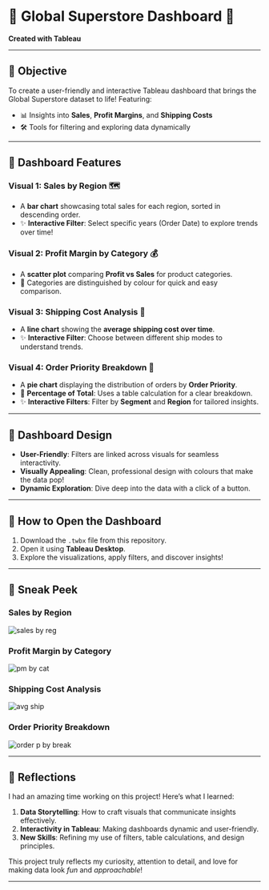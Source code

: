 # 🌟 Global Superstore Dashboard 🌟  
**Created with Tableau**  

---

## 🎯 **Objective**  
To create a user-friendly and interactive Tableau dashboard that brings the Global Superstore dataset to life! Featuring:  
- 📊 Insights into **Sales**, **Profit Margins**, and **Shipping Costs**  
- 🛠 Tools for filtering and exploring data dynamically  

---

## 📸 **Dashboard Features**  
### Visual 1: **Sales by Region** 🗺️  
- A **bar chart** showcasing total sales for each region, sorted in descending order.  
- ✨ **Interactive Filter**: Select specific years (Order Date) to explore trends over time!  

### Visual 2: **Profit Margin by Category** 💰  
- A **scatter plot** comparing **Profit vs Sales** for product categories.  
- 🌈 Categories are distinguished by colour for quick and easy comparison.  

### Visual 3: **Shipping Cost Analysis** 🚚  
- A **line chart** showing the **average shipping cost over time**.  
- ✨ **Interactive Filter**: Choose between different ship modes to understand trends.  

### Visual 4: **Order Priority Breakdown** 🎯  
- A **pie chart** displaying the distribution of orders by **Order Priority**.  
- 🧮 **Percentage of Total**: Uses a table calculation for a clear breakdown.  
- ✨ **Interactive Filters**: Filter by **Segment** and **Region** for tailored insights.  

---

## 🎨 **Dashboard Design**  
- **User-Friendly**: Filters are linked across visuals for seamless interactivity.  
- **Visually Appealing**: Clean, professional design with colours that make the data pop!  
- **Dynamic Exploration**: Dive deep into the data with a click of a button.  

---

## 📂 **How to Open the Dashboard**  
1. Download the `.twbx` file from this repository.  
2. Open it using **Tableau Desktop**.  
3. Explore the visualizations, apply filters, and discover insights!  

---

## 📸 **Sneak Peek**  

### **Sales by Region**  
![sales by reg](https://github.com/user-attachments/assets/0fdd633a-ce22-48e1-b3c7-c4e88bebf96b)

### **Profit Margin by Category**  
![pm by cat](https://github.com/user-attachments/assets/4cb06c9a-2b69-4dd3-a23e-49361290b092)

### **Shipping Cost Analysis**  
![avg ship](https://github.com/user-attachments/assets/a89514e4-e152-4307-95cf-e4cb35be8a30)

### **Order Priority Breakdown**  
![order p by break](https://github.com/user-attachments/assets/871ad5ac-6e95-449e-8813-dfbc24854181)

---

## 📝 **Reflections**  
I had an amazing time working on this project! Here’s what I learned:  
1. **Data Storytelling**: How to craft visuals that communicate insights effectively.  
2. **Interactivity in Tableau**: Making dashboards dynamic and user-friendly.  
3. **New Skills**: Refining my use of filters, table calculations, and design principles.  

This project truly reflects my curiosity, attention to detail, and love for making data look *fun* and *approachable*!  

---
